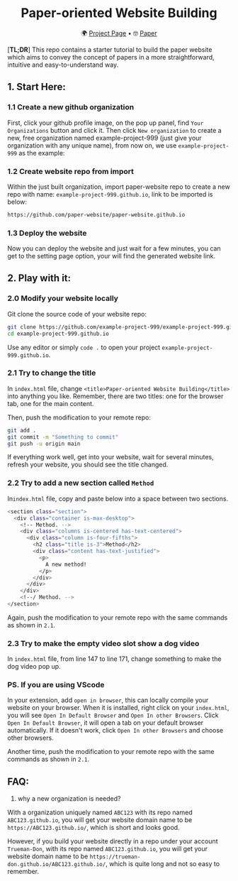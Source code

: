 <div align="center">   
  
# Paper-oriented Website Building

🌍 [Project Page](https://paper-website.github.io/) • 🤓 [Paper](https://paper-website.github.io/) 

</div>

[**TL;DR**] This repo contains a starter tutorial to build the paper website which aims to convey the concept of papers in a more straightforward, intuitive and easy-to-understand way.

## 1. Start Here: 
### 1.1 Create a new github organization
First, click your github profile image, on the pop up panel, find ```Your Organizations``` button and click it. Then click ```New organization``` to create a new, free organization named example-project-999 (just give your organization with any unique name), from now on, we use ```example-project-999``` as the example:

### 1.2 Create website repo from import
Within the just built organization, import paper-website repo to create a new repo with name: ```example-project-999.github.io```, link to be imported is below:

```bash
https://github.com/paper-website/paper-website.github.io
```

### 1.3 Deploy the website
Now you can deploy the website and just wait for a few minutes, you can get to the setting page option, your will find the generated website link.

## 2. Play with it: 
### 2.0 Modify your website locally
Git clone the source code of your website repo:
```bash
git clone https://github.com/example-project-999/example-project-999.github.io
cd example-project-999.github.io
```
Use any editor or simply ```code .``` to open your project ```example-project-999.github.io```.

### 2.1 Try to change the title
In ```index.html``` file, change ```<title>Paper-oriented Website Building</title>``` into anything you like. Remember, there are two titles: one for the browser tab, one for the main content. 

Then, push the modification to your remote repo: 
```bash
git add .
git commit -m "Something to commit"
git push -u origin main
```
If everything work well, get into your website, wait for several minutes, refresh your website, you should see the title changed.

### 2.2 Try to add a new section called ```Method```
In```index.html``` file, copy and paste below into a space between two sections.
```bash
<section class="section">
  <div class="container is-max-desktop">
    <!-- Method. -->
    <div class="columns is-centered has-text-centered">
      <div class="column is-four-fifths">
        <h2 class="title is-3">Method</h2>
        <div class="content has-text-justified">
          <p>
            A new method!
          </p>
        </div>
      </div>
    </div>
    <!--/ Method. -->
</section>
```
Again, push the modification to your remote repo with the same commands as shown in ```2.1```.

### 2.3 Try to make the empty video slot show a dog video
In ```index.html``` file, from line 147 to line 171, change something to make the dog video pop up.


### PS. If you are using VScode
In your extension, add ```open in browser```, this can locally compile your website on your browser. When it is installed, right click on your ```index.html```, you will see ```Open In Default Browser``` and ```Open In other Browsers```. Click ```Open In Default Browser```, it will open a tab on your default browser automatically. If it doesn't work, click ```Open In other Browsers``` and choose other browsers. 

Another time, push the modification to your remote repo with the same commands as shown in ```2.1```.

## FAQ:
1. why a new organization is needed?

With a organization uniquely named ```ABC123``` with its repo named ```ABC123.github.io```, you will get your website domain name to be ```https://ABC123.github.io/```, which is short and looks good.

However, if you build your website directly in a repo under your account ```Trueman-Don```, with its repo named ```ABC123.github.io```, you will get your website domain name to be ```https://trueman-don.github.io/ABC123.github.io/```, which is quite long and not so easy to remember.